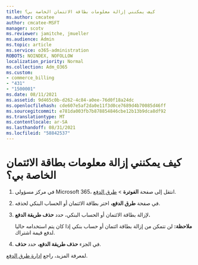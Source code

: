 ```yaml
---
title: كيف يمكنني إزالة معلومات بطاقة الائتمان الخاصة بي؟
ms.author: cmcatee
author: cmcatee-MSFT
manager: scotv
ms.reviewer: jamitche, jmueller
ms.audience: Admin
ms.topic: article
ms.service: o365-administration
ROBOTS: NOINDEX, NOFOLLOW
localization_priority: Normal
ms.collection: Adm_O365
ms.custom:
- commerce_billing
- "431"
- "1500001"
ms.date: 08/11/2021
ms.assetid: 9d465c0b-d262-4c84-a0ee-76d0f18a24dc
ms.openlocfilehash: cde607e5af2da0e11f3d0ce7689d4b70085d46ff
ms.sourcegitcommit: e781da003fb7b878854846cbe12b13b9dca8df92
ms.translationtype: MT
ms.contentlocale: ar-SA
ms.lasthandoff: 08/31/2021
ms.locfileid: "58842537"
---
```

# <a name="how-do-i-remove-my-credit-card-information"></a>كيف يمكنني إزالة معلومات بطاقة الائتمان الخاصة بي؟

1. في مركز مسؤولي Microsoft 365، انتقل إلى صفحة **الفوترة** \> [طرق الدفع](https://go.microsoft.com/fwlink/p/?linkid=2018806).

2. في صفحة **طرق الدفع،** اختر بطاقة الائتمان أو الحساب البنكي لحذفه.

3. لإزالة بطاقة الائتمان أو الحساب البنكي، حدد **حذف طريقة الدفع.**

    **ملاحظة:** لن تتمكن من إزالة بطاقة ائتمان أو حساب بنكي إذا كان يتم استخدامه حاليا لدفع قيمة اشتراك.

4. في الجزء **حذف طريقة الدفع،** حدد **حذف**.

لمعرفة المزيد، راجع [إدارة طرق الدفع](https://docs.microsoft.com/microsoft-365/commerce/billing-and-payments/manage-payment-methods).